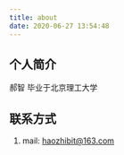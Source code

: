 ```yaml
---
title: about
date: 2020-06-27 13:54:48
---
```


## 个人简介
郝智
毕业于北京理工大学

## 联系方式
1. mail: haozhibit@163.com
